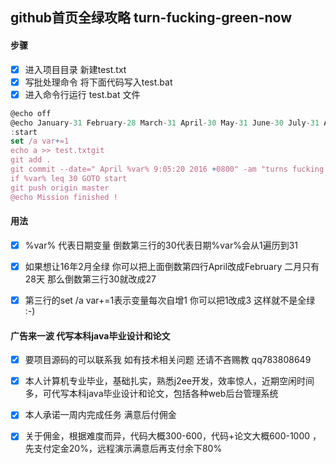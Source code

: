 ## github首页全绿攻略 turn-fucking-green-now

#### 步骤
- [x] 进入项目目录 新建test.txt
- [x] 写批处理命令 将下面代码写入test.bat
- [x] 进入命令行运行 test.bat 文件
```javascript
@echo off
@echo January-31 February-28 March-31 April-30 May-31 June-30 July-31 August -31 September-30 October-31 November-30 December-31
:start
set /a var+=1
echo a >> test.txtgit 
git add .
git commit --date=" April %var% 9:05:20 2016 +0800" -am "turns fucking green"
if %var% leq 30 GOTO start
git push origin master
@echo Mission finished !
```
#### 用法
- [x] %var% 代表日期变量 倒数第三行的30代表日期%var%会从1遍历到31 
- [x] 如果想让16年2月全绿 你可以把上面倒数第四行April改成February 二月只有28天 那么倒数第三行30就改成27  
- [x] 第三行的set /a var+=1表示变量每次自增1 你可以把1改成3 这样就不是全绿 :-)


#### 广告来一波 代写本科java毕业设计和论文
- [x] 要项目源码的可以联系我 如有技术相关问题 还请不吝赐教 qq783808649 
- [x] 本人计算机专业毕业，基础扎实，熟悉j2ee开发，效率惊人，近期空闲时间多，可代写本科java毕业设计和论文，包括各种web后台管理系统
- [x] 本人承诺一周内完成任务 满意后付佣金 
- [x] 关于佣金，根据难度而异，代码大概300-600，代码+论文大概600-1000 ，先支付定金20%，远程演示满意后再支付余下80%







